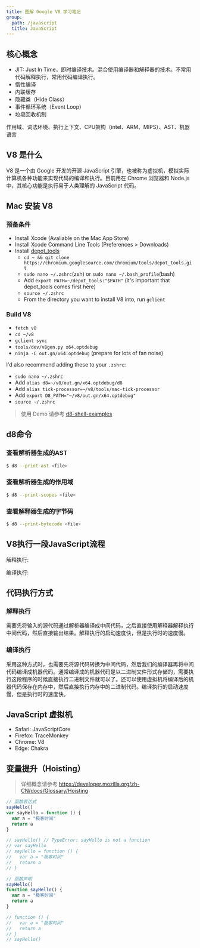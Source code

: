 ```yaml
---
title: 图解 Google V8 学习笔记
group:
  path: /javascript
  title: JavaScript
---
```


## 核心概念

- JIT: Just In Time，即时编译技术。混合使用编译器和解释器的技术。不常用代码解释执行，常用代码编译执行。
- 惰性编译
- 内联缓存
- 隐藏类（Hide Class）
- 事件循环系统（Event Loop）
- 垃圾回收机制


作用域、词法环境、执行上下文、CPU架构（intel、ARM、MIPS）、AST、机器语言

## V8 是什么

V8 是一个由 Google 开发的开源 JavaScript 引擎，也被称为虚拟机，模拟实际计算机各种功能来实现代码的编译和执行。目前用在 Chrome 浏览器和 Node.js 中，其核心功能是执行易于人类理解的 JavaScript 代码。

## Mac 安装 V8

### 预备条件

- Install Xcode (Avaliable on the Mac App Store)
- Install Xcode Command Line Tools (Preferences > Downloads)
- Install [depot_tools](https://www.chromium.org/developers/how-tos/install-depot-tools)
  - `cd ~ && git clone https://chromium.googlesource.com/chromium/tools/depot_tools.git`
  - `sudo nano ~/.zshrc`(zsh) or `sudo nano ~/.bash_profile`(bash)
  - Add `export PATH=~/depot_tools:"$PATH"` (it's important that depot_tools comes first here)
  - `source ~/.zshrc`
  - From the directory you want to install V8 into, run `gclient`

### Build V8

  - `fetch v8`
  - `cd ~/v8`
  - `gclient sync`
  - `tools/dev/v8gen.py x64.optdebug`
  - `ninja -C out.gn/x64.optdebug` (prepare for lots of fan noise)

  I'd also recommend adding these to your `.zshrc`:

  - `sudo nano ~/.zshrc`
  - Add `alias d8=~/v8/out.gn/x64.optdebug/d8`
  - Add `alias tick-processor=~/v8/tools/mac-tick-processor`
  - Add `export D8_PATH="~/v8/out.gn/x64.optdebug"`
  - `source ~/.zshrc`

> 使用 Demo 请参考 [d8-shell-examples](https://gist.github.com/kevincennis/0cd2138c78a07412ef21#d8-shell-examples)

## d8命令

### 查看解析器生成的AST

```sh
$ d8 --print-ast <file>
```

### 查看解析器生成的作用域

```sh
$ d8 --print-scopes <file>
```

### 查看解释器生成的字节码

```sh
$ d8 --print-bytecode <file>
```

## V8执行一段JavaScript流程

解释执行:

编译执行:

## 代码执行方式

### 解释执行

需要先将输入的源代码通过解析器编译成中间代码，之后直接使用解释器解释执行中间代码，然后直接输出结果。解释执行的启动速度快，但是执行时的速度慢。

### 编译执行

采用这种方式时，也需要先将源代码转换为中间代码，然后我们的编译器再将中间代码编译成机器代码。通常编译成的机器代码是以二进制文件形式存储的，需要执行这段程序的时候直接执行二进制文件就可以了。还可以使用虚拟机将编译后的机器代码保存在内存中，然后直接执行内存中的二进制代码。编译执行的启动速度慢，但是执行时的速度快。

## JavaScript 虚拟机

- Safari: JavaScriptCore
- Firefox: TraceMonkey
- Chrome: V8
- Edge: Chakra

## 变量提升（Hoisting）

> 详细概念请参考 https://developer.mozilla.org/zh-CN/docs/Glossary/Hoisting

```js
// 函数表达式
sayHello()
var sayHello = function () {
  var a = "极客时间"
  return a
}

// sayHello() // TypeError: sayHello is not a function
// var sayHello
// sayHello = function () {
//   var a = "极客时间"
//   return a
// }

// 函数声明
sayHello()
function sayHello() {
  var a = "极客时间"
  return a
}

// function () {
//   var a = "极客时间"
//   return a
// }
// sayHello()
```
